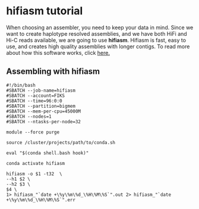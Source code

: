# hifiasm tutorial

When choosing an assembler, you need to keep your data in mind. Since we want to create haplotype resolved assemblies, and we have both HiFi and Hi-C reads available, we are going to use **hifiasm**. Hifiasm is fast, easy to use, and creates high quality assemblies with longer contigs. To read more about how this software works, click [here.](https://github.com/chhylp123/hifiasm)

## Assembling with hifiasm

```
#!/bin/bash
#SBATCH --job-name=hifiasm
#SBATCH --account=FIKS
#SBATCH --time=96:0:0
#SBATCH --partition=bigmem
#SBATCH --mem-per-cpu=45000M
#SBATCH --nodes=1
#SBATCH --ntasks-per-node=32

module --force purge

source /cluster/projects/path/to/conda.sh

eval "$(conda shell.bash hook)"

conda activate hifiasm

hifiasm -o $1 -t32  \
--h1 $2 \
--h2 $3 \
$4 \
1> hifiasm_"`date +\%y\%m\%d_\%H\%M\%S`".out 2> hifiasm_"`date +\%y\%m\%d_\%H\%M\%S`".err
```